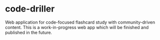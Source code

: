 # code-driller
Web application for code-focused flashcard study with community-driven content.
This is a work-in-progress web app which will be finished and published in the future.
